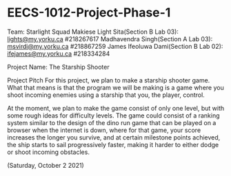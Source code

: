 # EECS-1012-Project-Phase-1

Team: Starlight Squad
Makiese Light Sita(Section B Lab 03): lights@my.yorku.ca #218267617
Madhavendra Singh(Section A Lab 03):  msvirdi@my.yorku.ca #218867259
James Ifeoluwa Dami(Section B Lab 02): ifejames@my.yorku.ca   #218334284

Project Name: The Starship Shooter


Project Pitch
For this project, we plan to make a starship shooter game. What that means is that the program we will be making is a game where you shoot incoming enemies using a starship that you, the player, control.

At the moment, we plan to make the game consist of only one level, but with some rough ideas for difficulty levels. The game could consist of a ranking system similar to the design of the dino run game that can be played on a browser when the internet is down, where for that game, your score increases the longer you survive, and at certain milestone points achieved, the ship starts to sail progressively faster, making it harder to either dodge or shoot incoming obstacles.





(Saturday, October 2 2021)
